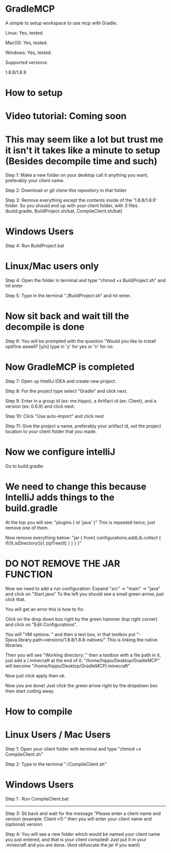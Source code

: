 # GradleMCP
A simple to setup workspace to use mcp with Gradle.

Linux: Yes, tested.

MacOS: Yes, tested.

Windows: Yes, tested.

Supported versions:

1.8.8/1.8.9

# How to setup #

# Video tutorial: Coming soon #

# This may seem like a lot but trust me it isn't it takes like a minute to setup (Besides decompile time and such) #

Step 1: Make a new folder on your desktop call it anything you want, preferably your client name.

Step 2: Download or git clone this repository in that folder

Step 3: Remove everything except the contents inside of the '1.8.8/1.8.9' folder. So you should end up with your client folder, with 3 files. (build.gradle, BuildProject.sh/bat, CompileClient.sh/bat)

# Windows Users #

Step 4: Run BuildProject.bat

# Linux/Mac users only #

Step 4: Open the folder in terminal and type "chmod +x BuildProject.sh" and hit enter

Step 5: Type in the terminal "./BuildProject.sh" and hit enter.

# Now sit back and wait till the decompile is done #

Step 6: You will be prompted with the question "Would you like to install optifine aswell? [y/n] type in 'y' for yes or 'n' for no.

# Now GradleMCP is completed #

Step 7: Open up IntelliJ IDEA and create new project.

Step 8: For the project type select "Gradle" and click next.

Step 9: Enter in a group id (ex: me.hippo), a Artifact id (ex: Client), and a version (ex: 0.6.9) and click next.

Step 10: Click "Use auto-import" and click next

Step 11: Give the project a name, preferably your artifact id, set the project location to your client folder that you made.

# Now we configure intelliJ #

Go to build.gradle:

# We need to change this because IntelliJ adds things to the build.gradle #

At the top you will see:
"plugins {
    id 'java'
}"
This is repeated twice, just remove one of them.

Now remove everything below:
"jar {
    from{
        configurations.addLib.collect {
            if(!it.isDirectory()){
                zipTree(it)
            }
        }
    }
}"
# DO NOT REMOVE THE JAR FUNCTION #

Now we need to add a run configuration:
Expand "src" -> "main" -> "java" and click on "Start.java"
To the left you should see a small green arrow, just click that.

You will get an error this is how to fix:

Click on the drop down box right by the green hammer (top right corner) and click on "Edit Configurations".

You will "VM options: " and then a text box, in that textbox put "-Djava.library.path=versions/1.8.8/1.8.8-natives/" This is linking the native libraries.

Then you will see "Working directory: " then a textbox with a file path in it, just add a /.minecraft at the end of it.
"/home/hippo/Desktop/GradleMCP" will become "/home/hippo/Desktop/GradleMCP/.minecraft"

Now just click apply then ok.

Now you are done! Just click the green arrow right by the dropdown box then start coding away.




# How to compile #

# Linux Users / Mac Users #

Step 1: Open your client folder with terminal and type "chmod +x CompileClient.sh"

Step 2: Type in the terminal "./CompileClient.sh"

# Windows Users #

Step 1 : Run CompileClient.bat

_________________________________________________________________________________

Step 3: Sit back and wait for the message "Please enter a client name and version (example: Client v1):" then you will enter your client name and (optional) version.

Step 4: You will see a new folder which would be named your client name you just entered, and that is your client compiled! Just put it in your .minecraft and you are done. (And obfuscate the jar if you want)
